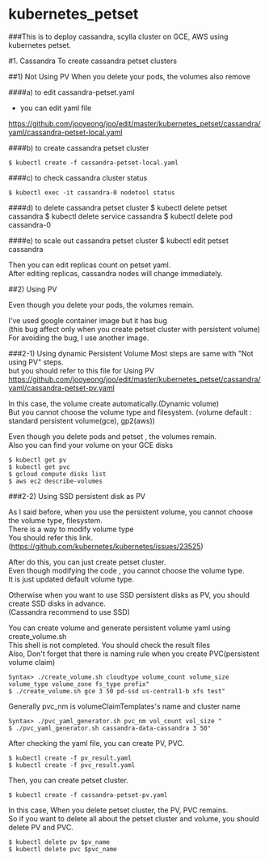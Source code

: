 # kubernetes_petset

###This is to deploy cassandra, scylla cluster on GCE, AWS using kubernetes petset.

#1. Cassandra
To create cassandra petset clusters

##1) Not Using PV
 When you delete your pods, the volumes also remove

####a) to edit cassandra-petset.yaml
* you can edit yaml file 
	
<https://github.com/jooyeong/joo/edit/master/kubernetes_petset/cassandra/yaml/cassandra-petset-local.yaml>


####b) to create cassandra petset cluster

	$ kubectl create -f cassandra-petset-local.yaml

####c) to check cassandra cluster status

	$ kubectl exec -it cassandra-0 nodetool status

####d) to delete cassandra petset cluster 
	$ kubectl delete petset cassandra
	$ kubectl delete service cassandra
	$ kubectl delete pod cassandra-0

####e) to scale out cassandra petset cluster
	$ kubectl edit petset cassandra

Then you can edit replicas count on petset yaml.  
After editing replicas, cassandra nodes will change immediately. 


##2) Using PV

Even though you delete your pods, the volumes remain.

I've used google container image but it has bug  
(this bug affect only when you create petset cluster with persistent volume)  
For avoiding the bug, I use another image.

###2-1) Using dynamic Persistent Volume
Most steps are same with "Not using PV" steps.  
but you should refer to this file for Using PV  
<https://github.com/jooyeong/joo/edit/master/kubernetes_petset/cassandra/yaml/cassandra-petset-pv.yaml>

In this case, the volume create automatically.(Dynamic volume)  
But you cannot choose the volume type and filesystem. (volume default : standard persistent volume(gce), gp2(aws))

Even though you delete pods and petset , the volumes remain.    
Also you can find your volume on your GCE disks

	$ kubectl get pv
	$ kubectl get pvc
	$ gcloud compute disks list
	$ aws ec2 describe-volumes


###2-2) Using SSD persistent disk as PV

As I said before, when you use the persistent volume, you cannot choose the volume type, filesystem.  
There is a way to modify volume type  
You should refer this link.(https://github.com/kubernetes/kubernetes/issues/23525)  

After do this, you can just create petset cluster.  
Even though modifying the code , you cannot choose the volume type.  
It is just updated default volume type. 


Otherwise when you want to use SSD persistent disks as PV, you should create SSD disks in advance.  
(Cassandra recommend to use SSD)

You can create volume and generate persistent volume yaml using create_volume.sh  
This shell is not completed. You should check the result files  
Also, Don't forget that there is naming rule when you create PVC(persistent volume claim)  

	Syntax> ./create_volume.sh cloudtype volume_count volume_size volume_type volume_zone fs_type prefix"
	$ ./create_volume.sh gce 3 50 pd-ssd us-central1-b xfs test"


Generally pvc_nm is volumeClaimTemplates's name and cluster name 

	Syntax> ./pvc_yaml_generator.sh pvc_nm vol_count vol_size "
	$ ./pvc_yaml_generator.sh cassandra-data-cassandra 3 50"


After checking the yaml file, you can create PV, PVC.


	$ kubectl create -f pv_result.yaml
	$ kubectl create -f pvc_result.yaml

	
Then, you can create petset cluster.

	$ kubectl create -f cassandra-petset-pv.yaml
	
	
In this case, When you delete petset cluster, the PV, PVC remains.  
So if you want to delete all about the petset cluster and volume, you should delete PV and PVC.

	$ kubectl delete pv $pv_name
	$ kubectl delete pvc $pvc_name


